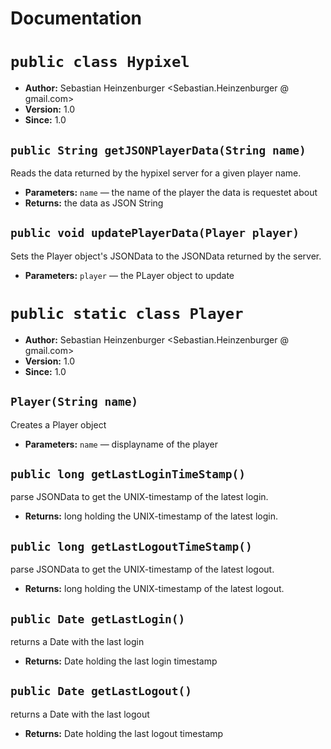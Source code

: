 # Documentation

# `public class Hypixel`

 * **Author:** Sebastian Heinzenburger <Sebastian.Heinzenburger @ gmail.com>
 * **Version:** 1.0
 * **Since:** 1.0

## `public String getJSONPlayerData(String name)`

Reads the data returned by the hypixel server for a given player name.

 * **Parameters:** `name` — the name of the player the data is requestet about
 * **Returns:** the data as JSON String

## `public void updatePlayerData(Player player)`

Sets the Player object's JSONData to the JSONData returned by the server.

 * **Parameters:** `player` — the PLayer object to update

# `public static class Player`

 * **Author:** Sebastian Heinzenburger <Sebastian.Heinzenburger @ gmail.com>
 * **Version:** 1.0
 * **Since:** 1.0

## `Player(String name)`

Creates a Player object

 * **Parameters:** `name` — displayname of the player

## `public long getLastLoginTimeStamp()`

parse JSONData to get the UNIX-timestamp of the latest login.

 * **Returns:** long holding the UNIX-timestamp of the latest login.

## `public long getLastLogoutTimeStamp()`

parse JSONData to get the UNIX-timestamp of the latest logout.

 * **Returns:** long holding the UNIX-timestamp of the latest logout.

## `public Date getLastLogin()`

returns a Date with the last login

 * **Returns:** Date holding the last login timestamp

## `public Date getLastLogout()`

returns a Date with the last logout

 * **Returns:** Date holding the last logout timestamp
